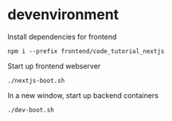# devenvironment

Install dependencies for frontend

`npm i --prefix frontend/code_tutorial_nextjs`

Start up frontend webserver

`./nextjs-boot.sh`

In a new window, start up backend containers

`./dev-boot.sh`
